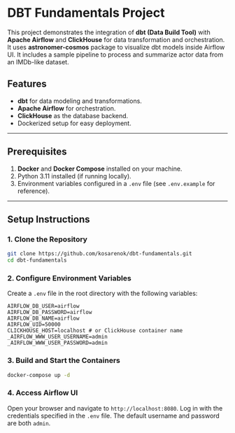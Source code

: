 # DBT Fundamentals Project

This project demonstrates the integration of **dbt (Data Build Tool)** with **Apache Airflow** and **ClickHouse** for
data transformation and orchestration. It uses **astronomer-cosmos** package to visualize dbt models inside Airflow UI. 
It includes a sample pipeline to process and summarize actor data from an IMDb-like dataset.

## Features

- **dbt** for data modeling and transformations.
- **Apache Airflow** for orchestration.
- **ClickHouse** as the database backend.
- Dockerized setup for easy deployment.

---

## Prerequisites

1. **Docker** and **Docker Compose** installed on your machine.
2. Python 3.11 installed (if running locally).
3. Environment variables configured in a `.env` file (see `.env.example` for reference).

---

## Setup Instructions

### 1. Clone the Repository

```bash
git clone https://github.com/kosarenok/dbt-fundamentals.git
cd dbt-fundamentals
```

### 2. Configure Environment Variables

Create a `.env` file in the root directory with the following variables:

```
AIRFLOW_DB_USER=airflow
AIRFLOW_DB_PASSWORD=airflow
AIRFLOW_DB_NAME=airflow
AIRFLOW_UID=50000
CLICKHOUSE_HOST=localhost # or ClickHouse container name
_AIRFLOW_WWW_USER_USERNAME=admin
_AIRFLOW_WWW_USER_PASSWORD=admin
```

### 3. Build and Start the Containers

```bash
docker-compose up -d
```

### 4. Access Airflow UI

Open your browser and navigate to `http://localhost:8080`. Log in with the credentials specified in the `.env` file.
The default username and password are both `admin`.

